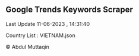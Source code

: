

## Google Trends Keywords Scraper 
 
Last Update 11-06-2023 , 14:31:40

Country List :
VIETNAM.json



© Abdul Muttaqin 
